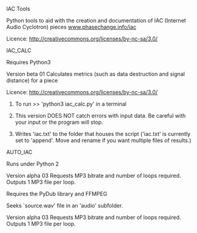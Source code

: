 IAC Tools

Python tools to aid with the creation and documentation of IAC (Internet Audio Cyclotron) pieces
www.phasechange.info/iac

Licence: http://creativecommons.org/licenses/by-nc-sa/3.0/

IAC_CALC

Requires Python3

Version beta 01 
Calculates metrics (such as data destruction and signal distance) for a piece

Licence: http://creativecommons.org/licenses/by-nc-sa/3.0/

1) To run >> 'python3 iac_calc.py' in a terminal

2) This version DOES NOT catch errors with input data. Be careful with your input or the program will stop. 

3) Writes 'iac.txt' to the folder that houses the script ('iac.txt' is currently set to 'append'. Move and rename if you want multiple files of results.)


AUTO_IAC

Runs under Python 2

Version alpha 03
Requests MP3 bitrate and number of loops required. Outputs 1 MP3 file per loop.

Requires the PyDub library and FFMPEG

Seeks `source.wav' file in an 'audio' subfolder.

Version alpha 03
Requests MP3 bitrate and number of loops required. Outputs 1 MP3 file per loop.

